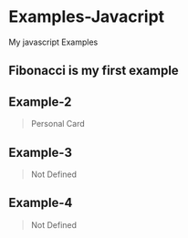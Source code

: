# Examples-Javacript

My javascript Examples

## Fibonacci is my first example

## Example-2

> Personal Card

## Example-3

> Not Defined

## Example-4

> Not Defined
